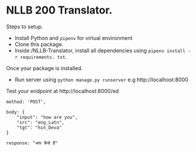 # NLLB 200 Translator.

Steps to setup.

- Install Python and `pipenv` for virtual environment
- Clone this package.
- Inside /NLLB-Translator, install all dependencies using `pipenv install -r requirements. txt`.

Once your package is installed.
- Run server using `python manage.py runserver` e.g http://localhost:8000

Test your endpoint at http://localhost:8000/ed

```
method: 'POST',

body: {
    "input": "how are you",
    "src": "eng_Latn",
    "tgt": "hin_Deva"
}

response: "आप कैसे हैं"
```